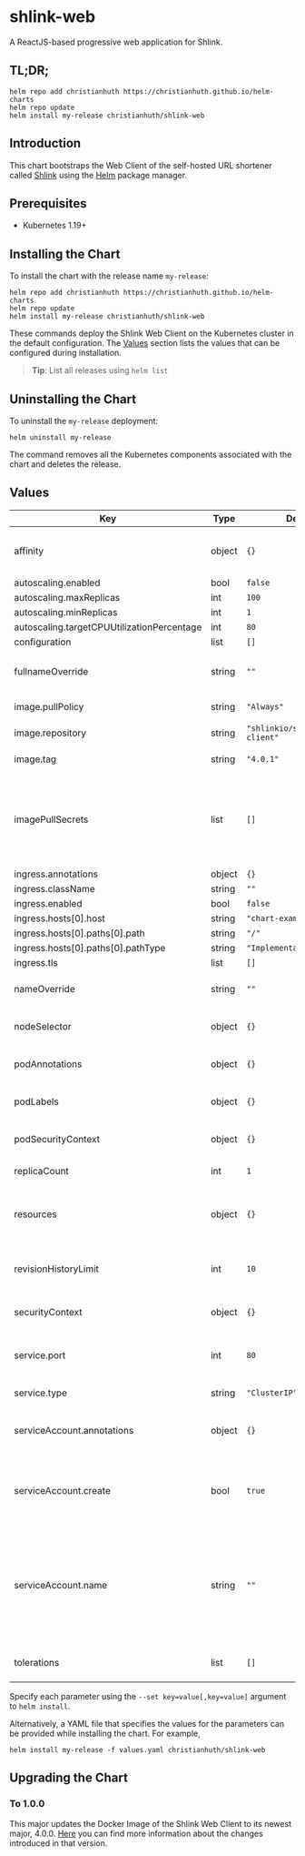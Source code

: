 # shlink-web

A ReactJS-based progressive web application for Shlink.

## TL;DR;

```console
helm repo add christianhuth https://christianhuth.github.io/helm-charts
helm repo update
helm install my-release christianhuth/shlink-web
```

## Introduction

This chart bootstraps the Web Client of the self-hosted URL shortener called [Shlink](https://shlink.io) using the [Helm](https://helm.sh) package manager.

## Prerequisites

- Kubernetes 1.19+

## Installing the Chart

To install the chart with the release name `my-release`:

```console
helm repo add christianhuth https://christianhuth.github.io/helm-charts
helm repo update
helm install my-release christianhuth/shlink-web
```

These commands deploy the Shlink Web Client on the Kubernetes cluster in the default configuration. The [Values](#values) section lists the values that can be configured during installation.

> **Tip**: List all releases using `helm list`

## Uninstalling the Chart

To uninstall the `my-release` deployment:

```console
helm uninstall my-release
```

The command removes all the Kubernetes components associated with the chart and deletes the release.

## Values

| Key                                        | Type   | Default                        | Description                                                                                                            |
| ------------------------------------------ | ------ | ------------------------------ | ---------------------------------------------------------------------------------------------------------------------- |
| affinity                                   | object | `{}`                           | Affinity settings for pod assignment                                                                                   |
| autoscaling.enabled                        | bool   | `false`                        |                                                                                                                        |
| autoscaling.maxReplicas                    | int    | `100`                          |                                                                                                                        |
| autoscaling.minReplicas                    | int    | `1`                            |                                                                                                                        |
| autoscaling.targetCPUUtilizationPercentage | int    | `80`                           |                                                                                                                        |
| configuration                              | list   | `[]`                           |                                                                                                                        |
| fullnameOverride                           | string | `""`                           | String to fully override `"shlink-web.fullname"`                                                                       |
| image.pullPolicy                           | string | `"Always"`                     | image pull policy                                                                                                      |
| image.repository                           | string | `"shlinkio/shlink-web-client"` | image repository                                                                                                       |
| image.tag                                  | string | `"4.0.1"`                      | Overrides the image tag                                                                                                |
| imagePullSecrets                           | list   | `[]`                           | If defined, uses a Secret to pull an image from a private Docker registry or repository.                               |
| ingress.annotations                        | object | `{}`                           |                                                                                                                        |
| ingress.className                          | string | `""`                           |                                                                                                                        |
| ingress.enabled                            | bool   | `false`                        |                                                                                                                        |
| ingress.hosts[0].host                      | string | `"chart-example.local"`        |                                                                                                                        |
| ingress.hosts[0].paths[0].path             | string | `"/"`                          |                                                                                                                        |
| ingress.hosts[0].paths[0].pathType         | string | `"ImplementationSpecific"`     |                                                                                                                        |
| ingress.tls                                | list   | `[]`                           |                                                                                                                        |
| nameOverride                               | string | `""`                           | Provide a name in place of `shlink-web`                                                                                |
| nodeSelector                               | object | `{}`                           | Node labels for pod assignment                                                                                         |
| podAnnotations                             | object | `{}`                           | Annotations to be added to pods                                                                                        |
| podLabels                                  | object | `{}`                           | Labels to be added to pods                                                                                             |
| podSecurityContext                         | object | `{}`                           | pod-level security context                                                                                             |
| replicaCount                               | int    | `1`                            | Number of replicas                                                                                                     |
| resources                                  | object | `{}`                           | Resource limits and requests for the headwind pods.                                                                    |
| revisionHistoryLimit                       | int    | `10`                           | The number of old ReplicaSets to retain                                                                                |
| securityContext                            | object | `{}`                           | container-level security context                                                                                       |
| service.port                               | int    | `80`                           | Kubernetes port where service is exposed                                                                               |
| service.type                               | string | `"ClusterIP"`                  | Kubernetes service type                                                                                                |
| serviceAccount.annotations                 | object | `{}`                           | Annotations to add to the service account                                                                              |
| serviceAccount.create                      | bool   | `true`                         | Specifies whether a service account should be created                                                                  |
| serviceAccount.name                        | string | `""`                           | The name of the service account to use. If not set and create is true, a name is generated using the fullname template |
| tolerations                                | list   | `[]`                           | Toleration labels for pod assignment                                                                                   |

Specify each parameter using the `--set key=value[,key=value]` argument to `helm install`.

Alternatively, a YAML file that specifies the values for the parameters can be provided while installing the chart. For example,

```console
helm install my-release -f values.yaml christianhuth/shlink-web
```

## Upgrading the Chart

### To 1.0.0

This major updates the Docker Image of the Shlink Web Client to its newest major, 4.0.0. [Here](https://github.com/shlinkio/shlink-web-client/releases/tag/v4.0.0) you can find more information about the changes introduced in that version.
